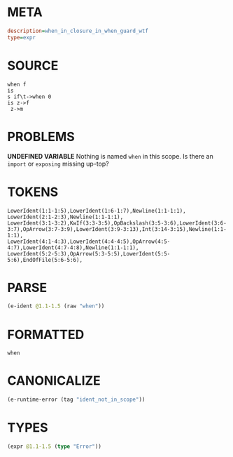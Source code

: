 # META
~~~ini
description=when_in_closure_in_when_guard_wtf
type=expr
~~~
# SOURCE
~~~roc
when f
is
s if\t->when 0
is z->f
 z->m
~~~
# PROBLEMS
**UNDEFINED VARIABLE**
Nothing is named `when` in this scope.
Is there an `import` or `exposing` missing up-top?

# TOKENS
~~~zig
LowerIdent(1:1-1:5),LowerIdent(1:6-1:7),Newline(1:1-1:1),
LowerIdent(2:1-2:3),Newline(1:1-1:1),
LowerIdent(3:1-3:2),KwIf(3:3-3:5),OpBackslash(3:5-3:6),LowerIdent(3:6-3:7),OpArrow(3:7-3:9),LowerIdent(3:9-3:13),Int(3:14-3:15),Newline(1:1-1:1),
LowerIdent(4:1-4:3),LowerIdent(4:4-4:5),OpArrow(4:5-4:7),LowerIdent(4:7-4:8),Newline(1:1-1:1),
LowerIdent(5:2-5:3),OpArrow(5:3-5:5),LowerIdent(5:5-5:6),EndOfFile(5:6-5:6),
~~~
# PARSE
~~~clojure
(e-ident @1.1-1.5 (raw "when"))
~~~
# FORMATTED
~~~roc
when
~~~
# CANONICALIZE
~~~clojure
(e-runtime-error (tag "ident_not_in_scope"))
~~~
# TYPES
~~~clojure
(expr @1.1-1.5 (type "Error"))
~~~
